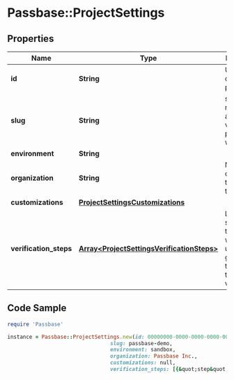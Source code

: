 # Passbase::ProjectSettings

## Properties

Name | Type | Description | Notes
------------ | ------------- | ------------- | -------------
**id** | **String** | Unique ID of the project | [optional] 
**slug** | **String** | slugs are meant to be a way to verify people just with the link | [optional] 
**environment** | **String** |  | [optional] 
**organization** | **String** | Name of the organization that owns this project | [optional] 
**customizations** | [**ProjectSettingsCustomizations**](ProjectSettingsCustomizations.md) |  | [optional] 
**verification_steps** | [**Array&lt;ProjectSettingsVerificationSteps&gt;**](ProjectSettingsVerificationSteps.md) | List of the steps through which the user must go through to complete their verification  | [optional] 

## Code Sample

```ruby
require 'Passbase'

instance = Passbase::ProjectSettings.new(id: 00000000-0000-0000-0000-000000000000,
                                 slug: passbase-demo,
                                 environment: sandbox,
                                 organization: Passbase Inc.,
                                 customizations: null,
                                 verification_steps: [{&quot;step&quot;:&quot;email&quot;,&quot;resource_types&quot;:[&quot;EMAIL&quot;]},{&quot;step&quot;:&quot;liveness_check&quot;,&quot;resource_types&quot;:[&quot;FACE_VIDEO&quot;]},{&quot;step&quot;:&quot;country&quot;,&quot;resource_types&quot;:[&quot;de&quot;,&quot;us&quot;,&quot;gb&quot;,&quot;ca&quot;]},{&quot;step&quot;:&quot;identity_document_check&quot;,&quot;resource_types&quot;:[&quot;PASSPORT&quot;,&quot;DRIVERS_LICENSE&quot;]},{&quot;step&quot;:&quot;insurance_card_scan&quot;,&quot;resource_types&quot;:[&quot;HEALTH_INSURANCE_CARD&quot;]}])
```


